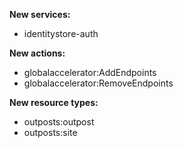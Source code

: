 **New services:**

- identitystore-auth

**New actions:**

- globalaccelerator:AddEndpoints
- globalaccelerator:RemoveEndpoints

**New resource types:**

- outposts:outpost
- outposts:site
